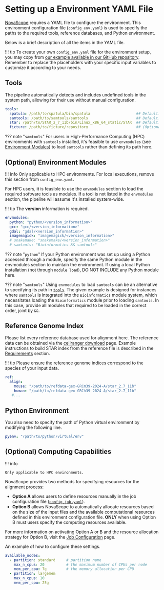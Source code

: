 # Setting up a Environment YAML File

[NovaScope](../index.md) requires a YAML file to configure the environment. This environment configuration file (`config_env.yaml`) is used to specify the paths to the required tools, reference databases, and Python environment. 

Below is a brief description of all the items in the YAML file. 

!!! tip
    To create your own `config_env.yaml` file for the environment setup, you may copy from [our example available in our GitHub repository](https://github.com/seqscope/NovaScope/blob/main/info/config_env.yaml). Remember to replace the placeholders with your specific input variables to customize it according to your needs.

## Tools 

The pipeline automatically detects and includes undefined tools in the system path, allowing for their use without manual configuration.

```yaml
tools:
  spatula: /path/to/spatula/bin/spatula                     ## Default: "spatula"
  samtools: /path/to/samtools/samtools	                    ## Default: "samtools"
  star: /path/to/STAR_2_7_11b/bin/Linux_x86_64_static/STAR  ## Default: "STAR"
  ficture: /path/to/ficture/repository                      ## (Optional) Default: "ficture"	 
```
??? note "`samtools`"
    For users in High-Performance Computing (HPC) environments with `samtools` installed, it's feasible to use `envmodules` (see [Environment Modules](#environment-modules)) to load `samtools` rather than defining its path here.


## (Optional) Environment Modules
  
!!! info
    Only applicable to HPC environments. For local executions, remove this section from `config_env.yaml`.

For HPC users, it is feasible to use the `envmodules` section to load the required software tools as modules. If a tool is not listed in the `envmodules` section, the pipeline will assume it's installed system-wide. 

!!! tip
    The **version** information is required.

```yaml
envmodules:
  python: "python/<version_information>"
  gcc: "gcc/<version_information>"
  gdal: "gdal/<version_information>"
  imagemagick: "imagemagick/<version_information>"
  # snakemake: "snakemake/<version_information>"
  # samtools: "Bioinformatics && samtools"
```

??? note "`python`"
    If your Python environment was set up using a Python accessed through a module, specify the same Python module in the envmodules section to maintain the environment. If using a local Python installation (not through `module load`), DO NOT INCLUDE any Python module here.

??? note "`samtools`"
    Using `envmodules` to load `samtools` can be an alternative to specifying its path in [`tools`](#tools). The given example is designed for instances where `samtools` is integrated into the `Bioinformatics` module system, which necessitates loading the `Bioinformatics` module prior to loading `samtools`. In this case, provide all modules that required to be loaded in the correct order, joint by `&&`.

## Reference Genome Index

Please list every reference database used for alignment here. The reference data can be obtained via the [cellranger download](https://www.10xgenomics.com/support/software/cell-ranger/downloads) page. Example instructions to build STAR index from the reference file is described in the [Requirements](requirements.md) section.

!!! tip
    Please ensure the reference genome indices correspond to the species of your input data. 

```yaml
ref:
  align:
    mouse: "/path/to/refdata-gex-GRCm39-2024-A/star_2.7_11b"
    human: "/path/to/refdata-gex-GRCh39-2024-A/star_2.7_11b"
   #...
```

## Python Environment

You also need to specify the path of Python virtual environment by modifying the following line.

```yaml
pyenv: "/path/to/python/virtual/env"
```

## (Optional) Computing Capabilities

!!! info

    Only applicable to HPC environments.

NovaScope provides two methods for specifying resources for the alignment process:

* **Option A** allows users to define resources manually in the job configuration file ([`config_job.yaml`](../getting_started/job_config.md/#a-template-of-the-config-file)).
* **Option B** allows NovaScope to automatically allocate resources based on the size of the input files and the available computational resources defined in this environment configuration file. **ONLY** when using Option B must users specify the computing resources available. 

For more information on activating Option A or B and the resource allocation strategy for Option B, visit the [Job Configuration](../getting_started/job_config.md/#upstream) page.

An example of how to configure these settings.

```yaml
available_nodes:
  - partition: standard     # partition name
    max_n_cpus: 20          # the maximum number of CPUs per node
    mem_per_cpu: 7g         # the memory allocation per CPU 
  - partition: largemem
    max_n_cpus: 10
    mem_per_cpu: 25g
```
